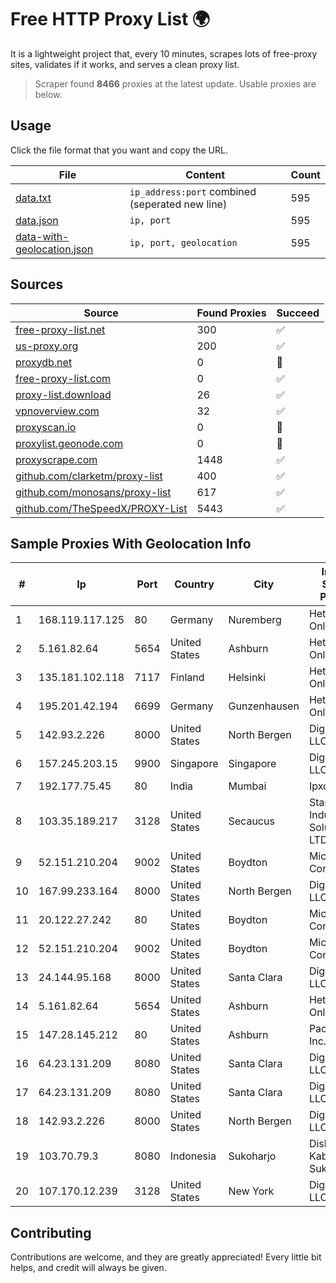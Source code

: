
# Free HTTP Proxy List 🌍

It is a lightweight project that, every 10 minutes, scrapes lots of free-proxy sites, validates if it works, and serves a clean proxy list.


> Scraper found **8466** proxies at the latest update. Usable proxies are below.

## Usage

Click the file format that you want and copy the URL.


|File|Content|Count|
|----|-------|-----|
|[data.txt](https://raw.githubusercontent.com/themiralay/Proxy-List-World/master/data.txt)|`ip_address:port` combined (seperated new line)|595|
|[data.json](https://raw.githubusercontent.com/themiralay/Proxy-List-World/master/data.json)|`ip, port`|595|
|[data-with-geolocation.json](https://raw.githubusercontent.com/themiralay/Proxy-List-World/master/data-with-geolocation.json)|`ip, port, geolocation`|595|

## Sources

|Source|Found Proxies|Succeed|
|------|-------------|-------|
|[free-proxy-list.net](https://free-proxy-list.net)|300|✅|
|[us-proxy.org](https://www.us-proxy.org)|200|✅|
|[proxydb.net](http://proxydb.net)|0|🚫|
|[free-proxy-list.com](https://free-proxy-list.com/?page=&port=&type%5B%5D=http&type%5B%5D=https&up_time=0&search=Search)|0|✅|
|[proxy-list.download](https://www.proxy-list.download/HTTP)|26|✅|
|[vpnoverview.com](https://vpnoverview.com/privacy/anonymous-browsing/free-proxy-servers)|32|✅|
|[proxyscan.io](https://www.proxyscan.io)|0|🚫|
|[proxylist.geonode.com](https://proxylist.geonode.com/api/proxy-list?limit=300&page=1&sort_by=lastChecked&sort_type=desc&protocols=http,https)|0|🚫|
|[proxyscrape.com](https://api.proxyscrape.com/v2/?request=displayproxies&protocol=http&timeout=10000&country=all&ssl=all&anonymity=all)|1448|✅|
|[github.com/clarketm/proxy-list](https://raw.githubusercontent.com/clarketm/proxy-list/master/proxy-list-raw.txt)|400|✅|
|[github.com/monosans/proxy-list](https://raw.githubusercontent.com/monosans/proxy-list/main/proxies/http.txt)|617|✅|
|[github.com/TheSpeedX/PROXY-List](https://raw.githubusercontent.com/TheSpeedX/PROXY-List/master/http.txt)|5443|✅|


## Sample Proxies With Geolocation Info

|#|Ip|Port|Country|City|Internet Service Provider|
|-|--|----|-------|----|-------------------------|
|1|168.119.117.125|80|Germany|Nuremberg|Hetzner Online GmbH|
|2|5.161.82.64|5654|United States|Ashburn|Hetzner Online GmbH|
|3|135.181.102.118|7117|Finland|Helsinki|Hetzner Online GmbH|
|4|195.201.42.194|6699|Germany|Gunzenhausen|Hetzner Online GmbH|
|5|142.93.2.226|8000|United States|North Bergen|DigitalOcean, LLC|
|6|157.245.203.15|9900|Singapore|Singapore|DigitalOcean, LLC|
|7|192.177.75.45|80|India|Mumbai|Ipxo LLC|
|8|103.35.189.217|3128|United States|Secaucus|Stark Industries Solutions LTD|
|9|52.151.210.204|9002|United States|Boydton|Microsoft Corporation|
|10|167.99.233.164|8000|United States|North Bergen|DigitalOcean, LLC|
|11|20.122.27.242|80|United States|Boydton|Microsoft Corporation|
|12|52.151.210.204|9002|United States|Boydton|Microsoft Corporation|
|13|24.144.95.168|8000|United States|Santa Clara|DigitalOcean, LLC|
|14|5.161.82.64|5654|United States|Ashburn|Hetzner Online GmbH|
|15|147.28.145.212|80|United States|Ashburn|Packet Host, Inc.|
|16|64.23.131.209|8080|United States|Santa Clara|DigitalOcean, LLC|
|17|64.23.131.209|8080|United States|Santa Clara|DigitalOcean, LLC|
|18|142.93.2.226|8000|United States|North Bergen|DigitalOcean, LLC|
|19|103.70.79.3|8080|Indonesia|Sukoharjo|Diskominfo Kabupaten Sukoharjo|
|20|107.170.12.239|3128|United States|New York|DigitalOcean, LLC|



## Contributing

Contributions are welcome, and they are greatly appreciated! Every
little bit helps, and credit will always be given.

